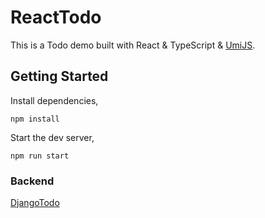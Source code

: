 # ReactTodo

This is a Todo demo built with React &amp; TypeScript &amp; [UmiJS](https://umijs.org/).

## Getting Started

Install dependencies,

```shell
npm install
```

Start the dev server,

```shell
npm run start
```

### Backend

[DjangoTodo](https://github.com/OceanOver/DjangoTodo)
